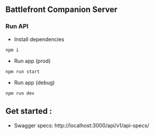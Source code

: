 ## Battlefront Companion Server

### Run API
- Install dependencies
```
npm i
```
- Run app (prod)
```
npm run start
```
- Run app (debug)
```
npm run dev
```

## Get started :
- Swagger specs: http://localhost:3000/api/v1/api-specs/